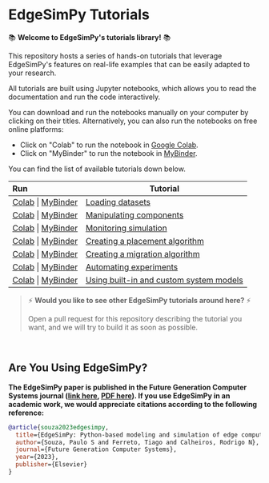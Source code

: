 # EdgeSimPy Tutorials

:books: **Welcome to EdgeSimPy's tutorials library!** :books:

This repository hosts a series of hands-on tutorials that leverage EdgeSimPy's features on real-life examples that can be easily adapted to your research.

All tutorials are built using Jupyter notebooks, which allows you to read the documentation and run the code interactively.

You can download and run the notebooks manually on your computer by clicking on their titles. Alternatively, you can also run the notebooks on free online platforms:
- Click on "Colab" to run the notebook in [Google Colab](https://colab.research.google.com/).
- Click on "MyBinder" to run the notebook in [MyBinder](https://mybinder.org/).

You can find the list of available tutorials down below.

| Run                                                                                                                                                                                                                                                                                 | Tutorial                                                                                                                                               |
| :---------------------------------------------------------------------------------------------------------------------------------------------------------------------------------------------------------------------------------------------------------------------------------- | ------------------------------------------------------------------------------------------------------------------------------------------------------ |
| [Colab](https://colab.research.google.com/github/edgesimpy/edgesimpy-tutorials/blob/master/notebooks/loading-datasets.ipynb) \| [MyBinder](https://mybinder.org/v2/gh/edgesimpy/edgesimpy-tutorials/master?filepath=notebooks%2Floading-datasets.ipynb)                             | [Loading datasets](https://github.com/EdgeSimPy/edgesimpy-tutorials/blob/master/notebooks/loading-datasets.ipynb)                                      |
| [Colab](https://colab.research.google.com/github/edgesimpy/edgesimpy-tutorials/blob/master/notebooks/manipulating-components.ipynb) \| [MyBinder](https://mybinder.org/v2/gh/edgesimpy/edgesimpy-tutorials/master?filepath=notebooks%2Fmanipulating-components.ipynb)               | [Manipulating components](https://github.com/EdgeSimPy/edgesimpy-tutorials/blob/master/notebooks/manipulating-components.ipynb)                        |
| [Colab](https://colab.research.google.com/github/edgesimpy/edgesimpy-tutorials/blob/master/notebooks/monitoring-simulation.ipynb) \| [MyBinder](https://mybinder.org/v2/gh/edgesimpy/edgesimpy-tutorials/master?filepath=notebooks%2Fmonitoring-simulation.ipynb)                   | [Monitoring simulation](https://github.com/EdgeSimPy/edgesimpy-tutorials/blob/master/notebooks/monitoring-simulation.ipynb)                            |
| [Colab](https://colab.research.google.com/github/edgesimpy/edgesimpy-tutorials/blob/master/notebooks/creating-placement-algorithm.ipynb) \| [MyBinder](https://mybinder.org/v2/gh/edgesimpy/edgesimpy-tutorials/master?filepath=notebooks%2Fcreating-placement-algorithm.ipynb)     | [Creating a placement algorithm](https://github.com/EdgeSimPy/edgesimpy-tutorials/blob/master/notebooks/creating-placement-algorithm.ipynb)            |
| [Colab](https://colab.research.google.com/github/edgesimpy/edgesimpy-tutorials/blob/master/notebooks/creating-migration-algorithm.ipynb) \| [MyBinder](https://mybinder.org/v2/gh/edgesimpy/edgesimpy-tutorials/master?filepath=notebooks%2Fcreating-migration-algorithm.ipynb)     | [Creating a migration algorithm](https://github.com/EdgeSimPy/edgesimpy-tutorials/blob/master/notebooks/creating-migration-algorithm.ipynb)            |
| [Colab](https://colab.research.google.com/github/edgesimpy/edgesimpy-tutorials/blob/master/notebooks/automating-experiments.ipynb) \| [MyBinder](https://mybinder.org/v2/gh/edgesimpy/edgesimpy-tutorials/master?filepath=notebooks%2Fautomating-experiments.ipynb)                 | [Automating experiments](https://github.com/EdgeSimPy/edgesimpy-tutorials/blob/master/notebooks/automating-experiments.ipynb)                          |
| [Colab](https://colab.research.google.com/github/edgesimpy/edgesimpy-tutorials/blob/master/notebooks/including-custom-system-models.ipynb) \| [MyBinder](https://mybinder.org/v2/gh/edgesimpy/edgesimpy-tutorials/master?filepath=notebooks%2Fincluding-custom-system-models.ipynb) | [Using built-in and custom system models](https://github.com/EdgeSimPy/edgesimpy-tutorials/blob/master/notebooks/including-custom-system-models.ipynb) |


> :zap: **Would you like to see other EdgeSimPy tutorials around here?** :zap:
>
> Open a pull request for this repository describing the tutorial you want, and we will try to build it as soon as possible.


<br>

## Are You Using EdgeSimPy?

**The EdgeSimPy paper is published in the Future Generation Computer Systems journal ([link here](https://doi.org/10.1016/j.future.2023.06.013), [PDF here](/docs/assets/EdgeSimPy-Paper-FGCS.pdf)). If you use EdgeSimPy in an academic work, we would appreciate citations according to the following reference:**

```bibtex
@article{souza2023edgesimpy,
  title={EdgeSimPy: Python-based modeling and simulation of edge computing resource management policies},
  author={Souza, Paulo S and Ferreto, Tiago and Calheiros, Rodrigo N},
  journal={Future Generation Computer Systems},
  year={2023},
  publisher={Elsevier}
}
